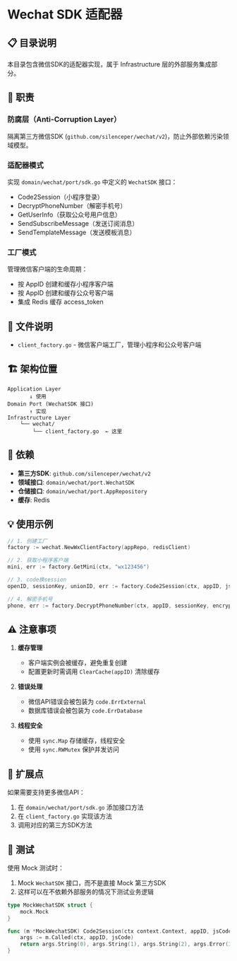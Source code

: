 # Wechat SDK 适配器

## 📋 目录说明

本目录包含微信SDK的适配器实现，属于 Infrastructure 层的外部服务集成部分。

## 🎯 职责

### 防腐层（Anti-Corruption Layer）
隔离第三方微信SDK (`github.com/silenceper/wechat/v2`)，防止外部依赖污染领域模型。

### 适配器模式
实现 `domain/wechat/port/sdk.go` 中定义的 `WechatSDK` 接口：
- Code2Session（小程序登录）
- DecryptPhoneNumber（解密手机号）
- GetUserInfo（获取公众号用户信息）
- SendSubscribeMessage（发送订阅消息）
- SendTemplateMessage（发送模板消息）

### 工厂模式
管理微信客户端的生命周期：
- 按 AppID 创建和缓存小程序客户端
- 按 AppID 创建和缓存公众号客户端
- 集成 Redis 缓存 access_token

## 📁 文件说明

- `client_factory.go` - 微信客户端工厂，管理小程序和公众号客户端

## 🏗️ 架构位置

```
Application Layer
       ↓ 使用
Domain Port (WechatSDK 接口)
       ↑ 实现
Infrastructure Layer
    └── wechat/
        └── client_factory.go  ← 这里
```

## 🔌 依赖

- **第三方SDK**: `github.com/silenceper/wechat/v2`
- **领域接口**: `domain/wechat/port.WechatSDK`
- **仓储接口**: `domain/wechat/port.AppRepository`
- **缓存**: Redis

## 💡 使用示例

```go
// 1. 创建工厂
factory := wechat.NewWxClientFactory(appRepo, redisClient)

// 2. 获取小程序客户端
mini, err := factory.GetMini(ctx, "wx123456")

// 3. code换session
openID, sessionKey, unionID, err := factory.Code2Session(ctx, appID, jsCode)

// 4. 解密手机号
phone, err := factory.DecryptPhoneNumber(ctx, appID, sessionKey, encryptedData, iv)
```

## ⚠️ 注意事项

1. **缓存管理**
   - 客户端实例会被缓存，避免重复创建
   - 配置更新时需调用 `ClearCache(appID)` 清除缓存

2. **错误处理**
   - 微信API错误会被包装为 `code.ErrExternal`
   - 数据库错误会被包装为 `code.ErrDatabase`

3. **线程安全**
   - 使用 `sync.Map` 存储缓存，线程安全
   - 使用 `sync.RWMutex` 保护并发访问

## 🔄 扩展点

如果需要支持更多微信API：
1. 在 `domain/wechat/port/sdk.go` 添加接口方法
2. 在 `client_factory.go` 实现该方法
3. 调用对应的第三方SDK方法

## 🧪 测试

使用 Mock 测试时：
1. Mock `WechatSDK` 接口，而不是直接 Mock 第三方SDK
2. 这样可以在不依赖外部服务的情况下测试业务逻辑

```go
type MockWechatSDK struct {
    mock.Mock
}

func (m *MockWechatSDK) Code2Session(ctx context.Context, appID, jsCode string) (string, string, string, error) {
    args := m.Called(ctx, appID, jsCode)
    return args.String(0), args.String(1), args.String(2), args.Error(3)
}
```
